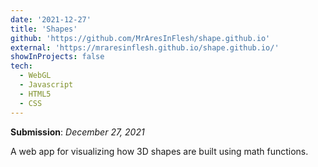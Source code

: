 ```yaml
---
date: '2021-12-27'
title: 'Shapes'
github: 'https://github.com/MrAresInFlesh/shape.github.io'
external: 'https://mraresinflesh.github.io/shape.github.io/'
showInProjects: false
tech:
  - WebGL
  - Javascript
  - HTML5
  - CSS
---
```


**Submission**: _December 27, 2021_

A web app for visualizing how 3D shapes are built using math functions.
